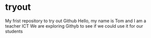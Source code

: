 # tryout
My frist repository to try out Github
Hello, my name is Tom and I am a teacher ICT
We are exploring Githyb to see if we could use it for our students
